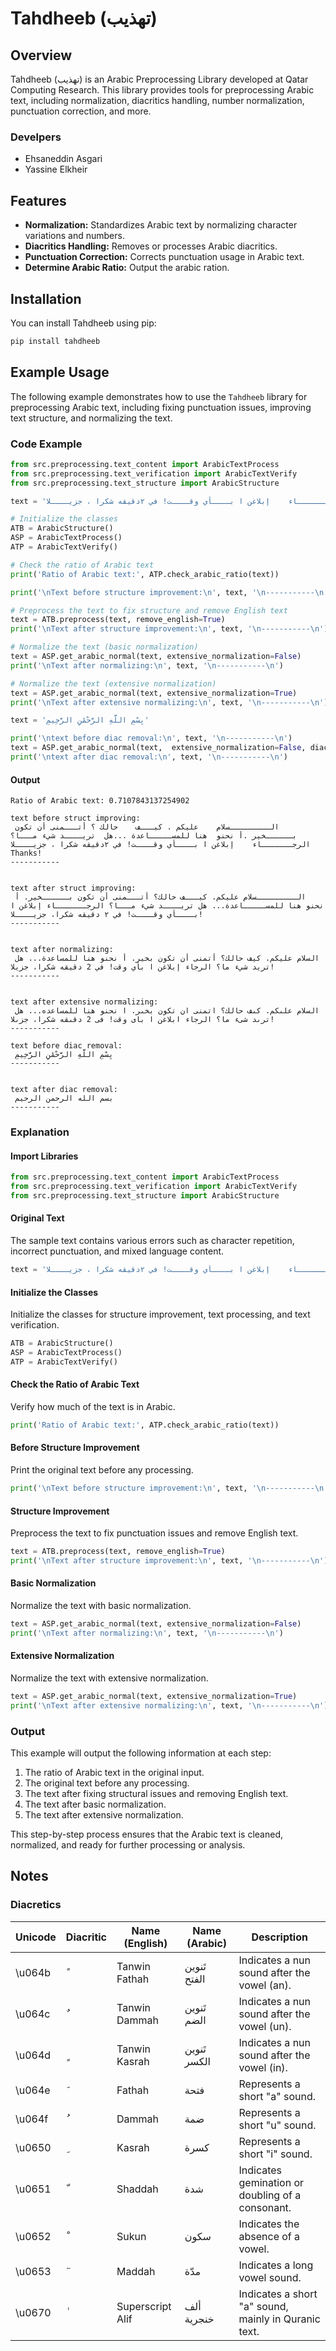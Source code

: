 # Tahdheeb (تهذیب)

## Overview

Tahdheeb (تهذیب) is an Arabic Preprocessing Library developed at Qatar Computing Research. 
This library provides tools for preprocessing Arabic text, including normalization, diacritics handling, number normalization, punctuation correction, and more.

### Develpers
- Ehsaneddin Asgari 
- Yassine Elkheir

## Features

- **Normalization:** Standardizes Arabic text by normalizing character variations and numbers.
- **Diacritics Handling:** Removes or processes Arabic diacritics.
- **Punctuation Correction:** Corrects punctuation usage in Arabic text.
- **Determine Arabic Ratio:** Output the arabic ration.

## Installation

You can install Tahdheeb using pip:

```bash
pip install tahdheeb
```

## Example Usage

The following example demonstrates how to use the `Tahdheeb` library for preprocessing Arabic text, including fixing punctuation issues, improving text structure, and normalizing the text. 

### Code Example

```python
from src.preprocessing.text_content import ArabicTextProcess
from src.preprocessing.text_verification import ArabicTextVerify
from src.preprocessing.text_structure import ArabicStructure

text = 'الـــــــــسلام    عليكم . كيـــف    حالك ؟ أتـــمنى أن تكون بــــــخير .أ نحنو  هنا للمســـــاعدة ...هل  تريــــد شيء مـــا؟  الرجـــــــاء    إبلاغن ا بــــأي وقــــت! في ٢دقيقه شكرا ، جزيــــلا Thanks!'

# Initialize the classes
ATB = ArabicStructure()
ASP = ArabicTextProcess()
ATP = ArabicTextVerify()

# Check the ratio of Arabic text
print('Ratio of Arabic text:', ATP.check_arabic_ratio(text))

print('\nText before structure improvement:\n', text, '\n-----------\n')

# Preprocess the text to fix structure and remove English text
text = ATB.preprocess(text, remove_english=True)
print('\nText after structure improvement:\n', text, '\n-----------\n')

# Normalize the text (basic normalization)
text = ASP.get_arabic_normal(text, extensive_normalization=False)
print('\nText after normalizing:\n', text, '\n-----------\n')

# Normalize the text (extensive normalization)
text = ASP.get_arabic_normal(text, extensive_normalization=True)
print('\nText after extensive normalizing:\n', text, '\n-----------\n')

text = 'بِسْمِ اللَّهِ الرَّحْمَٰنِ الرَّحِيمِ'

print('\ntext before diac removal:\n', text, '\n-----------\n')
text = ASP.get_arabic_normal(text,  extensive_normalization=False, diacritics_removal=True)
print('\ntext after diac removal:\n', text, '\n-----------\n')


```

#### Output

````
Ratio of Arabic text: 0.7107843137254902

text before struct improving:
 الـــــــــسلام    عليكم . كيـــف    حالك ؟ أتـــمنى أن تكون بــــــخير .أ نحنو  هنا للمســـــاعدة ...هل  تريــــد شيء مـــا؟  الرجـــــــاء    إبلاغن ا بــــأي وقــــت! في ٢دقيقه شكرا ، جزيــــلا Thanks! 
-----------


text after struct improving:
 الـــــــــسلام عليكم. كيـــف حالك؟ أتـــمنى أن تكون بــــــخير. أ نحنو هنا للمســـــاعدة... هل تريــــد شيء مـــا؟ الرجـــــــاء إبلاغن ا بــــأي وقــــت! في ٢ دقيقه شكرا، جزيــــلا! 
-----------


text after normalizing:
 السلام عليكم. كيف حالك؟ أتمنى أن تكون بخير. أ نحنو هنا للمساعدة... هل تريد شيء ما؟ الرجاء إبلاغن ا بأي وقت! في 2 دقيقه شكرا، جزيلا! 
-----------


text after extensive normalizing:
 السلام علىكم. كىف حالك؟ اتمنى ان تكون بخىر. ا نحنو هنا للمساعده... هل ترىد شىء ما؟ الرجاء ابلاغن ا باى وقت! فى 2 دقىقه شكرا، جزىلا! 
-----------

text before diac removal:
 بِسْمِ اللَّهِ الرَّحْمَٰنِ الرَّحِيمِ 
-----------


text after diac removal:
 بسم الله الرحمن الرحيم 
-----------

````



### Explanation

#### Import Libraries

```python
from src.preprocessing.text_content import ArabicTextProcess
from src.preprocessing.text_verification import ArabicTextVerify
from src.preprocessing.text_structure import ArabicStructure
```

#### Original Text

The sample text contains various errors such as character repetition, incorrect punctuation, and mixed language content.

```python
text = 'الـــــــــسلام    عليكم . كيـــف    حالك ؟ أتـــمنى أن تكون بــــــخير .أ نحنو  هنا للمســـــاعدة ...هل  تريــــد شيء مـــا؟  الرجـــــــاء    إبلاغن ا بــــأي وقــــت! في ٢دقيقه شكرا ، جزيــــلا Thanks!'
```

#### Initialize the Classes

Initialize the classes for structure improvement, text processing, and text verification.

```python
ATB = ArabicStructure()
ASP = ArabicTextProcess()
ATP = ArabicTextVerify()
```

#### Check the Ratio of Arabic Text

Verify how much of the text is in Arabic.

```python
print('Ratio of Arabic text:', ATP.check_arabic_ratio(text))
```

#### Before Structure Improvement

Print the original text before any processing.

```python
print('\nText before structure improvement:\n', text, '\n-----------\n')
```

#### Structure Improvement

Preprocess the text to fix punctuation issues and remove English text.

```python
text = ATB.preprocess(text, remove_english=True)
print('\nText after structure improvement:\n', text, '\n-----------\n')
```

#### Basic Normalization

Normalize the text with basic normalization.

```python
text = ASP.get_arabic_normal(text, extensive_normalization=False)
print('\nText after normalizing:\n', text, '\n-----------\n')
```

#### Extensive Normalization

Normalize the text with extensive normalization.

```python
text = ASP.get_arabic_normal(text, extensive_normalization=True)
print('\nText after extensive normalizing:\n', text, '\n-----------\n')
```

### Output

This example will output the following information at each step:

1. The ratio of Arabic text in the original input.
2. The original text before any processing.
3. The text after fixing structural issues and removing English text.
4. The text after basic normalization.
5. The text after extensive normalization.

This step-by-step process ensures that the Arabic text is cleaned, normalized, and ready for further processing or analysis.

## Notes
### Diacretics

| Unicode | Diacritic | Name (English)      | Name (Arabic)       | Description                                          |
|---------|-----------|---------------------|---------------------|------------------------------------------------------|
| \u064b  | ً         | Tanwin Fathah       | تَنوين الفتح        | Indicates a nun sound after the vowel (an).          |
| \u064c  | ٌ         | Tanwin Dammah       | تَنوين الضم          | Indicates a nun sound after the vowel (un).          |
| \u064d  | ٍ         | Tanwin Kasrah       | تَنوين الكسر         | Indicates a nun sound after the vowel (in).          |
| \u064e  | َ         | Fathah              | فتحة                | Represents a short "a" sound.                        |
| \u064f  | ُ         | Dammah              | ضمة                | Represents a short "u" sound.                        |
| \u0650  | ِ         | Kasrah              | كسرة               | Represents a short "i" sound.                        |
| \u0651  | ّ         | Shaddah             | شدة                | Indicates gemination or doubling of a consonant.     |
| \u0652  | ْ         | Sukun               | سكون               | Indicates the absence of a vowel.                    |
| \u0653  | ٓ         | Maddah              | مدّة                | Indicates a long vowel sound.                        |
| \u0670  | ٰ         | Superscript Alif    | ألف خنجرية         | Indicates a short "a" sound, mainly in Quranic text. |


## 
